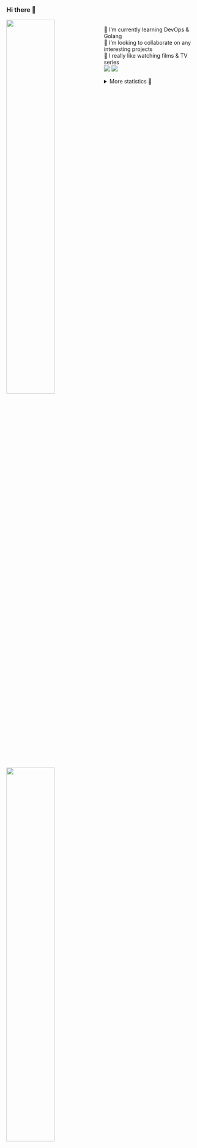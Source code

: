 ### Hi there 👋


[<img align="left" width="50%" src="https://github-readme-stats.vercel.app/api?username=rufusnufus&hide=issues&show_icons=true&count_private=true&theme=transparent&title_color=FF6F40&text_color=FBF9F8&icon_color=F48242&hide_border=true&hide_title=true#gh-dark-mode-only">](https://metrics.lecoq.io/rufusnufus#gh-dark-mode-only)
[<img align="left" width="50%" src="https://github-readme-stats.vercel.app/api?username=rufusnufus&hide=issues&show_icons=true&count_private=true&theme=transparent&title_color=FF6533&text_color=4D4644&icon_color=FF8038&hide_border=true&hide_title=true#gh-light-mode-only">](https://metrics.lecoq.io/rufusnufus#gh-light-mode-only)

<p>
  <br>
  🌱 I’m currently learning DevOps & Golang</br>
  👯 I’m looking to collaborate on any interesting projects</br>
  🎥 I really like watching films & TV series</br>
  <a href="https://linkedin.com/in/rufusnufus"><img src="https://img.shields.io/badge/linkedin-0077B5.svg?style=for-the-badge&logo=linkedin&logoColor=white"/></a>
  <a href="https://t.me/rufusnufus"><img src="https://img.shields.io/badge/-telegram-black?style=for-the-badge&color=blue&logo=telegram"/></a>
</p>

<p text-align="left">
<details>
  <summary>More statistics 👀</summary><br/>

<!--START_SECTION:waka-->
![Code Time](http://img.shields.io/badge/Code%20Time-206%20hrs%203%20mins-blue)

![Profile Views](http://img.shields.io/badge/Profile%20Views-1-blue)

**I'm an Early 🐤** 

```text
🌞 Morning                4970 commits        ██████░░░░░░░░░░░░░░░░░░░   22.36 % 
🌆 Daytime                12839 commits       ██████████████░░░░░░░░░░░   57.77 % 
🌃 Evening                3765 commits        ████░░░░░░░░░░░░░░░░░░░░░   16.94 % 
🌙 Night                  650 commits         █░░░░░░░░░░░░░░░░░░░░░░░░   02.92 % 
```
📅 **I'm Most Productive on Monday** 

```text
Monday                   4658 commits        █████░░░░░░░░░░░░░░░░░░░░   20.96 % 
Tuesday                  4150 commits        █████░░░░░░░░░░░░░░░░░░░░   18.67 % 
Wednesday                4509 commits        █████░░░░░░░░░░░░░░░░░░░░   20.29 % 
Thursday                 3474 commits        ████░░░░░░░░░░░░░░░░░░░░░   15.63 % 
Friday                   4040 commits        █████░░░░░░░░░░░░░░░░░░░░   18.18 % 
Saturday                 535 commits         █░░░░░░░░░░░░░░░░░░░░░░░░   02.41 % 
Sunday                   858 commits         █░░░░░░░░░░░░░░░░░░░░░░░░   03.86 % 
```


📊 **This Week I Spent My Time On** 

```text
💬 Programming Languages: 
YAML                     9 hrs 41 mins       ███████████████░░░░░░░░░░   60.10 % 
Other                    2 hrs 56 mins       █████░░░░░░░░░░░░░░░░░░░░   18.26 % 
HCL                      2 hrs 19 mins       ████░░░░░░░░░░░░░░░░░░░░░   14.40 % 
Terraform                28 mins             █░░░░░░░░░░░░░░░░░░░░░░░░   02.93 % 
Text                     16 mins             ░░░░░░░░░░░░░░░░░░░░░░░░░   01.71 % 

🔥 Editors: 
VS Code                  13 hrs 11 mins      ████████████████████░░░░░   81.78 % 
iTerm2                   2 hrs 56 mins       █████░░░░░░░░░░░░░░░░░░░░   18.22 % 
```

**I Mostly Code in Java** 

```text
Java                     37 repos            ██████░░░░░░░░░░░░░░░░░░░   23.87 % 
Python                   20 repos            ███░░░░░░░░░░░░░░░░░░░░░░   12.90 % 
Smarty                   16 repos            ███░░░░░░░░░░░░░░░░░░░░░░   10.32 % 
HTML                     5 repos             █░░░░░░░░░░░░░░░░░░░░░░░░   03.23 % 
Mustache                 3 repos             ░░░░░░░░░░░░░░░░░░░░░░░░░   01.94 % 
```




 Last Updated on 12/04/2023 00:59:51 UTC
<!--END_SECTION:waka-->

</details>
</p>
